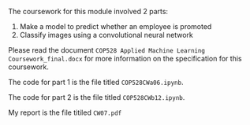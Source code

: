 The coursework for this module involved 2 parts:
1. Make a model to predict whether an employee is promoted
2. Classify images using a convolutional neural network

Please read the document `COP528 Applied Machine Learning Coursework_final.docx` for more information on the specification for this coursework.

The code for part 1 is the file titled `COP528CWa06.ipynb`.

The code for part 2 is the file titled `COP528CWb12.ipynb`.

My report is the file titiled `CW07.pdf`
